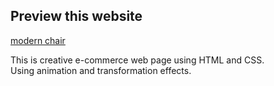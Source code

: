 <h2>Preview this website</h2> <a href="https://sonikaboora.github.io/modern-chair-/">modern chair</a><br>
<p>This is creative e-commerce web page using HTML and CSS.
<br>Using animation and transformation effects.</p>

